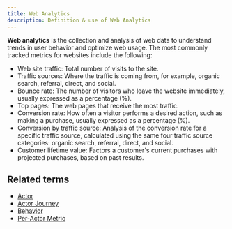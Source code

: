 ```yaml
---
title: Web Analytics 
description: Definition & use of Web Analytics 
---
```

**Web analytics** is the collection and analysis of web data to understand trends in user behavior and optimize web usage. The most commonly tracked metrics for websites include the following:

- Web site traffic: Total number of visits to the site.
- Traffic sources: Where the traffic is coming from, for example, organic search, referral, direct, and social.
- Bounce rate: The number of visitors who leave the website immediately, usually expressed as a percentage (%).
- Top pages: The web pages that receive the most traffic.
- Conversion rate: How often a visitor performs a desired action, such as making a purchase, usually expressed as a percentage (%).
- Conversion by traffic source: Analysis of the conversion rate for a specific traffic source, calculated using the same four traffic source categories: organic search, referral, direct, and social.
- Customer lifetime value: Factors a customer's current purchases with projected purchases, based on past results.

## Related terms

- [Actor](../actor)
- [Actor Journey](../journey-actor-user)
- [Behavior](../behavior)
- [Per-Actor Metric](../per-actor-metric)